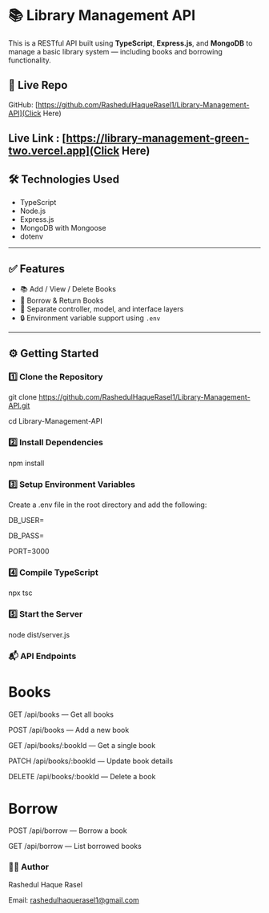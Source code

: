 
# 📚 Library Management API

This is a RESTful API built using **TypeScript**, **Express.js**, and **MongoDB** to manage a basic library system — including books and borrowing functionality.

## 🔗 Live Repo

GitHub: [https://github.com/RashedulHaqueRasel1/Library-Management-API](Click Here)

Live Link : [https://library-management-green-two.vercel.app](Click Here)
---

## 🛠️ Technologies Used

- TypeScript
- Node.js
- Express.js
- MongoDB with Mongoose
- dotenv

---

## ✅ Features

- 📚 Add / View / Delete Books
- 🔄 Borrow & Return Books
- 🧾 Separate controller, model, and interface layers
- 🔒 Environment variable support using `.env`

---

## ⚙️ Getting Started

### 1️⃣ Clone the Repository


git clone https://github.com/RashedulHaqueRasel1/Library-Management-API.git

cd Library-Management-API

### 2️⃣ Install Dependencies
npm install

### 3️⃣ Setup Environment Variables

Create a .env file in the root directory and add the following:

DB_USER=

DB_PASS=

PORT=3000

### 4️⃣ Compile TypeScript
npx tsc

### 5️⃣ Start the Server
node dist/server.js

### 📬 API Endpoints
# Books
GET /api/books — Get all books

POST /api/books — Add a new book

GET /api/books/:bookId — Get a single book

PATCH /api/books/:bookId — Update book details

DELETE /api/books/:bookId — Delete a book

# Borrow
POST /api/borrow — Borrow a book

GET /api/borrow — List borrowed books


### 👨‍💻 Author
Rashedul Haque Rasel

Email: rashedulhaquerasel1@gmail.com